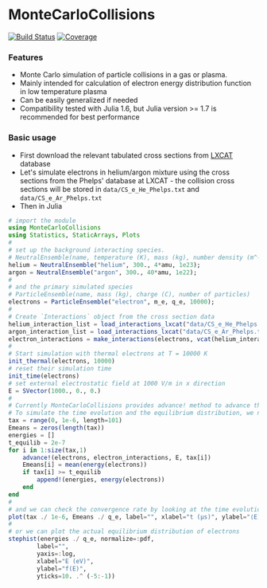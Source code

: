 # MonteCarloCollisions

[![Build Status](https://github.com/rouckas/MonteCarloCollisions.jl/workflows/CI/badge.svg)](https://github.com/rouckas/MonteCarloCollisions.jl/actions)
[![Coverage](https://codecov.io/gh/rouckas/MonteCarloCollisions.jl/branch/master/graph/badge.svg)](https://codecov.io/gh/rouckas/MonteCarloCollisions.jl)

### Features

- Monte Carlo simulation of particle collisions in a gas or plasma.
- Mainly intended for calculation of electron energy distribution function in low temperature plasma
- Can be easily generalized if needed
- Compatibility tested with Julia 1.6, but Julia version >= 1.7 is recommended for best performance

### Basic usage
- First download the relevant tabulated cross sections from [LXCAT](https://nl.lxcat.net/data/set_type.php) database
- Let's simulate electrons in helium/argon mixture using the cross sections from the Phelps' database at LXCAT - the collision cross sections will be stored in `data/CS_e_He_Phelps.txt` and `data/CS_e_Ar_Phelps.txt`
- Then in Julia
```julia
# import the module
using MonteCarloCollisions
using Statistics, StaticArrays, Plots
#
# set up the background interacting species.
# NeutralEnsemble(name, temperature (K), mass (kg), number density (m^-3)
helium = NeutralEnsemble("helium", 300., 4*amu, 1e23);
argon = NeutralEnsemble("argon", 300., 40*amu, 1e22);
#
# and the primary simulated species
# ParticleEnsemble(name, mass (kg), charge (C), number of particles)
electrons = ParticleEnsemble("electron", m_e, q_e, 10000);
#
# Create `Interactions` object from the cross section data
helium_interaction_list = load_interactions_lxcat("data/CS_e_He_Phelps.txt", electrons, helium);
argon_interaction_list = load_interactions_lxcat("data/CS_e_Ar_Phelps.txt", electrons, argon);
electron_interactions = make_interactions(electrons, vcat(helium_interaction_list, argon_interaction_list));
#
# Start simulation with thermal electrons at T = 10000 K
init_thermal(electrons, 10000)
# reset their simulation time
init_time(electrons)
# set external electrostatic field at 1000 V/m in x direction
E = SVector(1000., 0., 0.)
#
# Currently MonteCarloCollisions provides advance! method to advance the particles in time by a fixed time
# To simulate the time evolution and the equilibrium distribution, we need to write a loop
tax = range(0, 1e-6, length=101)
Emeans = zeros(length(tax))
energies = []
t_equilib = 2e-7
for i in 1:size(tax,1)
    advance!(electrons, electron_interactions, E, tax[i])
    Emeans[i] = mean(energy(electrons))
    if tax[i] >= t_equilib
        append!(energies, energy(electrons))
    end
end
#
# and we can check the convergence rate by looking at the time evolution of the mean energy
plot(tax ./ 1e-6, Emeans ./ q_e, label="", xlabel="t (μs)", ylabel="⟨E⟩ (eV)")
#
# or we can plot the actual equilibrium distribution of electrons
stephist(energies ./ q_e, normalize=:pdf,
        label="",
        yaxis=:log,
        xlabel="E (eV)",
        ylabel="f(E)",
        yticks=10. .^ (-5:-1))
```
